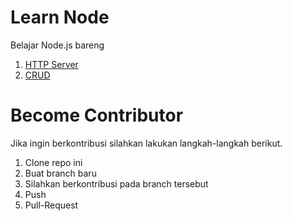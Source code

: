 # Learn Node

Belajar Node.js bareng

1. [HTTP Server](https://github.com/halimtuhu/learn-node/http-server.md)
2. [CRUD](https://github.com/halimtuhu/learn-node/crud.md)

# Become Contributor
Jika ingin berkontribusi silahkan lakukan langkah-langkah berikut.
1. Clone repo ini
2. Buat branch baru
3. Silahkan berkontribusi pada branch tersebut
4. Push
5. Pull-Request